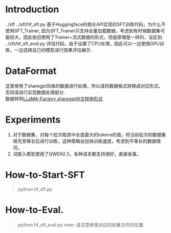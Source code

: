 # Introduction
../sft
../sft/hf_sft.py  基于Huggingface的相关API实现的SFT训练代码，为什么不使用SFT_Trainer, 因为SFT_Trainer只支持全量加载数据，考虑到有时候数据集可能较大，因此依旧使用了Trainer+流式数据的形式，但是原理是一样的，没区别.<br>
../sft/hf_sft_eval.py 评估代码，由于设置了CPU处理，因此可以一边使用GPU训练，一边选择自己的模型进行效果评估展示.<br>

# DataFormat
这里使用了sharegpt风格的数据进行处理，所以请将数据格式转换成对应形式，否则请自行实现数据处理部分.<br>
数据样例[LLaMA-Factory sharegpt中文样例形式](https://github.com/hiyouga/LLaMA-Factory/blob/main/data/glaive_toolcall_zh_demo.json)

# Experiments
1. 对于数据集，对每个批次取其中长度最大的tokens的值，将当前批次的数据集填充至等长后进行训练，这种策略会加快训练速度，考虑到不等长的数据情况。<br>
2. 词嵌入模型使用了QWEN2.5，各种语言都支持很好，直接省事。<br>


# How-to-Start-SFT
> python hf_sft.py

# How-to-Eval.
>python hf_sft_eval.py
note: 请注意修改对应的权重文件的位置.

